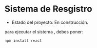 <h1> Sistema de Resgistro </h1>

- Estado del proyecto: En construcción.

para ejecutar el sistema , debes poner: 

```npm install react```
